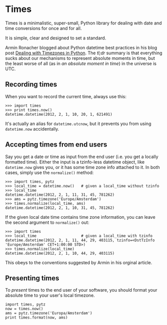 Times
=====

Times is a minimalistic, super-small, Python library for dealing with date and
time conversions for once and for all.

It is simple, clear and designed to set a standard.

Armin Ronacher blogged about Python datetime best practices in his blog post
[Dealing with Timezones in Python][1].  The *tl;dr* summary is that everything
sucks about our mechanisms to represent absolute moments in time, but the least
worse of all (as in _an absolute moment in time_) in the universe is UTC.

[1]: http://lucumr.pocoo.org/2011/7/15/eppur-si-muove/


Recording times
---------------

When you want to record the current time, always use this:

    >>> import times
    >>> print times.now()
    datetime.datetime(2012, 2, 1, 10, 20, 1, 621491)

It's actually an alias for `datetime.utcnow`, but it prevents you from using
`datetime.now` accidentally.


Accepting times from end users
------------------------------

Say you get a date or time as input from the end user (i.e. you get a locally
formatted time).  Either the input is a tzinfo-less datetime object, like
`datetime.now` gives you, or it has some time zone info attached to it.  In
both cases, simply use the `normalize()` method:

    >>> import times, pytz
    >>> local_time = datetime.now()   # given a local_time without tzinfo
    >>> local_time
    datetime.datetime(2012, 2, 1, 11, 31, 45, 781262)
    >>> ams = pytz.timezone('Europe/Amsterdam')
    >>> times.normalize(local_time, ams)
    datetime.datetime(2012, 2, 1, 10, 31, 45, 781262)

If the given local date time contains time zone information, you can leave the
second argument to `normalize()` out:

    >>> import times
    >>> local_time                    # given a local_time with tzinfo
    datetime.datetime(2012, 2, 1, 11, 44, 29, 403115, tzinfo=<DstTzInfo 'Europe/Amsterdam' CET+1:00:00 STD>)
    >>> times.normalize(local_time)
    datetime.datetime(2012, 2, 1, 10, 44, 29, 403115)

This obeys to the conventions suggested by Armin in his orginal article.


Presenting times
----------------
To _present_ times to the end user of your software, you should format your
absolute time to your user's local timezone.

    import times, pytz
    now = times.now()
    ams = pytz.timezone('Europa/Amsterdam')
    print times.format(now, ams)

